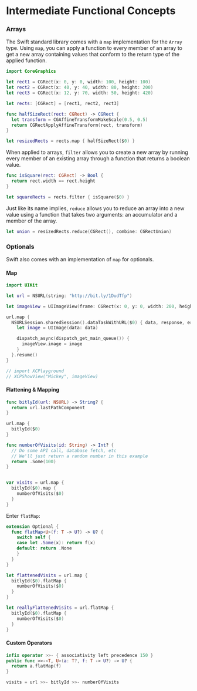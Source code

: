 # Intermediate Functional Concepts

### Arrays

The Swift standard library comes with a `map` implementation for the `Array` type. Using `map`, you can apply a function to every member of an array to get a new array containing values that conform to the return type of the applied function.

~~~swift
import CoreGraphics

let rect1 = CGRect(x: 0, y: 0, width: 100, height: 100)
let rect2 = CGRect(x: 40, y: 40, width: 80, height: 200)
let rect3 = CGRect(x: 12, y: 70, width: 50, height: 420)

let rects: [CGRect] = [rect1, rect2, rect3]

func halfSizeRect(rect: CGRect) -> CGRect {
  let transform = CGAffineTransformMakeScale(0.5, 0.5)
  return CGRectApplyAffineTransform(rect, transform)
}

let resizedRects = rects.map { halfSizeRect($0) }
~~~

When applied to arrays, `filter` allows you to create a new array by running every member of an existing array
through a function that returns a boolean value.

~~~swift
func isSquare(rect: CGRect) -> Bool {
  return rect.width == rect.height
}

let squareRects = rects.filter { isSquare($0) }
~~~

Just like its name implies, `reduce` allows you to reduce an array into a new value using a function that takes
two arguments: an accumulator and a member of the array.

~~~swift
let union = resizedRects.reduce(CGRect(), combine: CGRectUnion)
~~~

### Optionals

Swift also comes with an implementation of `map` for optionals.

#### Map

~~~swift
import UIKit

let url = NSURL(string: "http://bit.ly/1DudTfp")

let imageView = UIImageView(frame: CGRect(x: 0, y: 0, width: 200, height: 200))

url.map {
  NSURLSession.sharedSession().dataTaskWithURL($0) { data, response, error in
    let image = UIImage(data: data)

    dispatch_async(dispatch_get_main_queue()) {
      imageView.image = image
    }
  }.resume()
}

// import XCPlayground
// XCPShowView("Mickey", imageView)
~~~

#### Flattening & Mapping

~~~swift
func bitlyId(url: NSURL) -> String? {
  return url.lastPathComponent
}

url.map {
  bitlyId($0)
}

func numberOfVisits(id: String) -> Int? {
  // Do some API call, database fetch, etc
  // We'll just return a random number in this example
  return .Some(100)
}


var visits = url.map {
  bitlyId($0).map {
    numberOfVisits($0)
  }
}
~~~

Enter `flatMap`:

~~~swift
extension Optional {
  func flatMap<U>(f: T -> U?) -> U? {
    switch self {
    case let .Some(x): return f(x)
    default: return .None
    }
  }
}

let flattenedVisits = url.map {
  bitlyId($0).flatMap {
    numberOfVisits($0)
  }
}

let reallyFlattenedVisits = url.flatMap {
  bitlyId($0).flatMap {
    numberOfVisits($0)
  }
}
~~~

#### Custom Operators

~~~swift
infix operator >>- { associativity left precedence 150 }
public func >>-<T, U>(a: T?, f: T -> U?) -> U? {
  return a.flatMap(f)
}

visits = url >>- bitlyId >>- numberOfVisits
~~~

